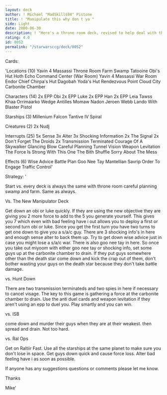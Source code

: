 ```yaml
---
layout: deck
author: ! Michael "MadSkills84" Pistone
title: ! "Manipulate this why don t ya "
side: Light
date: 2000-06-30
description: ! "Here's a throne room deck, revised to help deal with the current sycfa ultimate power ultimate contol manipulator deck."
rating: 4.0
id: 8052
permalink: "/starwarsccg/deck/8052"
---
```

Cards: 

'Locations (10)
Yavin 4 Massassi Throne Room
Farm
Swamp
Tatooine Obi's Hut
Hoth Echo Command Center (War Room)
Yavin 4 Massassi War Room
Endor Chief Chirpa's Hut
Dagobah Yoda's Hut
Rendezvous Point
Cloud City Carbonite Chamber

Characters (14)
2x EPP Obi
2x EPP Luke
2x EPP Han
2x EPP Leia
Tawss Khaa
Orrimaarko
Wedge Antilles
Momaw Nadon
Jeroen Webb
Lando With Blaster Pistol

Starships (3)
Millenium Falcon
Tantive IV
Spiral

Creatures (2)
2x Nudj

Interrupts (25)
5x Sense
3x Alter
3x Shocking Information
2x The Signal
2x Don't Forget The Droids
2x Transmission Terminated
Courage Of A Skywalker
Glancing Blow
Careful Planning
Tunnel Vision
Weapon Levitation
The Force Is Strong With This One
The Bith Shuffle
Sorry About The Mess

Effects (6)
Wise Advice
Battle Plan
Goo Nee Tay
Mantellian Savrip
Order To Engage
Traffic Control'

Strategy: '

Start vs. every deck is always the same with throne room careful planning swamp and farm.  Same as always.

Vs. The New Manipulator Deck

Get down an obi or luke quickly.  If they are using the new objective they are giving you 2 more force to add to the 5 you generate yourself.  This gives you 7 which even with bad feeling have i out allows you to deploy a first or second turn obi or luke.  Since you get the first turn you have two turns to get one down to give you a s/a/c guy.  There are 3 shocking info's in here and enough sense alter to back them up.  Try to get down wise advice just in case you might lose a s/a/c war.  There is also goo nee tay in here.  So once you take out miyoom with either goo nee tay or shocking info, set some guys up at the carbonite chamber to drain.  If they put guys somewhere other than the death star come down and kick the crap out of them, don't bother wasting your guys on the death star because they don't take battle damage.

vs. Hunt Down

There are two transmission terminateds and two spies in here if necessary to cancel visage.  The key to this game is gathering a force at the carbonite chamber to drain.  Use the anti duel cards and weapon levitation if they aren't using an epp to duel you.  Play smartly and you can win.

vs. ISB

come down and murder their guys when they are at their weakest.  then spread and drain.  Not too hard.

vs. Ral Ops

Get on Raltiir Fast.  Use all the starships at the same planet to make sure you don't lose in space.  Get guys down quick and cause force loss.  Alter bad feeling have i as soon as possible.

If anyone has any suggestions questions or comments please let me know.

Thanks

Mike'
